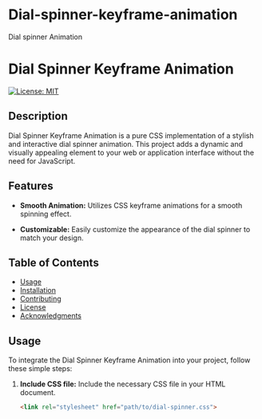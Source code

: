 # Dial-spinner-keyframe-animation
Dial spinner Animation
# Dial Spinner Keyframe Animation

[![License: MIT](https://img.shields.io/badge/License-MIT-yellow.svg)](LICENSE)

## Description

Dial Spinner Keyframe Animation is a pure CSS implementation of a stylish and interactive dial spinner animation. This project adds a dynamic and visually appealing element to your web or application interface without the need for JavaScript.

## Features

- **Smooth Animation:** Utilizes CSS keyframe animations for a smooth spinning effect.

- **Customizable:** Easily customize the appearance of the dial spinner to match your design.

## Table of Contents

- [Usage](#usage)
- [Installation](#installation)
- [Contributing](#contributing)
- [License](#license)
- [Acknowledgments](#acknowledgments)

## Usage

To integrate the Dial Spinner Keyframe Animation into your project, follow these simple steps:

1. **Include CSS file:**
   Include the necessary CSS file in your HTML document.

   ```html
   <link rel="stylesheet" href="path/to/dial-spinner.css">

